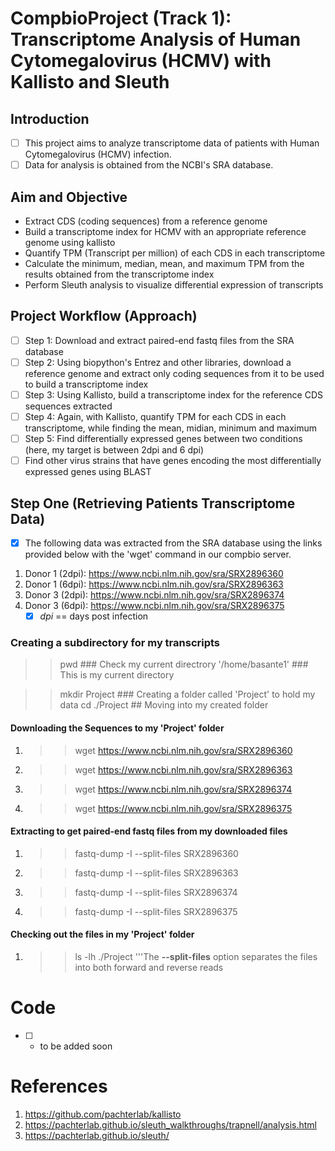 # CompbioProject (Track 1): Transcriptome Analysis of Human Cytomegalovirus (HCMV) with Kallisto and Sleuth

## Introduction

- [ ] This project aims to analyze transcriptome data of patients with Human Cytomegalovirus (HCMV) infection.
- [ ] Data for analysis is obtained from the NCBI's SRA database.

## Aim and Objective
- Extract CDS (coding sequences) from a reference genome
- Build a transcriptome index for HCMV with an appropriate reference genome using kallisto
- Quantify TPM (Transcript per million) of each CDS in each transcriptome
- Calculate the minimum, median, mean, and maximum TPM from the results obtained from the transcriptome index
- Perform Sleuth analysis to visualize differential expression of transcripts

## Project Workflow (Approach)

- [ ] Step 1: Download and extract paired-end fastq files from the SRA database
- [ ] Step 2: Using biopython's Entrez and other libraries, download a reference genome and extract only coding sequences from it to be used to build a transcriptome index
- [ ] Step 3: Using Kallisto, build a transcriptome index for the reference CDS sequences extracted
- [ ] Step 4: Again, with Kallisto, quantify TPM for each CDS in each transcriptome, while finding the mean, midian, minimum and maximum
- [ ] Step 5: Find differentially expressed genes between two conditions (here, my target is between 2dpi and 6 dpi)
- [ ] Find other virus strains that have genes encoding the most differentially expressed genes using BLAST

## Step One (Retrieving Patients Transcriptome Data)


- [X] The following data was extracted from the SRA database using the links provided below with the 'wget' command in our compbio server.
1. Donor 1 (2dpi): https://www.ncbi.nlm.nih.gov/sra/SRX2896360
2. Donor 1 (6dpi): https://www.ncbi.nlm.nih.gov/sra/SRX2896363 
3. Donor 3 (2dpi): https://www.ncbi.nlm.nih.gov/sra/SRX2896374 
4. Donor 3 (6dpi): https://www.ncbi.nlm.nih.gov/sra/SRX2896375
      - [x] *dpi* == days post infection
   
### Creating a subdirectory for my transcripts

>> pwd ### Check my current directrory
'/home/basante1' ### This is my current directory

>> mkdir Project ### Creating a folder called 'Project' to hold my data
>> cd ./Project ## Moving into my created folder 

#### Downloading the Sequences to my 'Project' folder
1. >> wget https://www.ncbi.nlm.nih.gov/sra/SRX2896360
2. >> wget https://www.ncbi.nlm.nih.gov/sra/SRX2896363
3. >> wget https://www.ncbi.nlm.nih.gov/sra/SRX2896374
4. >> wget https://www.ncbi.nlm.nih.gov/sra/SRX2896375

#### Extracting to get paired-end fastq files from my downloaded files
1. >> fastq-dump -I --split-files SRX2896360
2. >> fastq-dump -I --split-files SRX2896363
3. >> fastq-dump -I --split-files SRX2896374
4. >> fastq-dump -I --split-files SRX2896375

#### Checking out the files in my 'Project' folder
1. >> ls -lh ./Project
'''The **--split-files** option separates the files into both forward and reverse reads
 
# Code
- [ ] - to be added soon


# References
1. https://github.com/pachterlab/kallisto
2. https://pachterlab.github.io/sleuth_walkthroughs/trapnell/analysis.html
3. https://pachterlab.github.io/sleuth/

